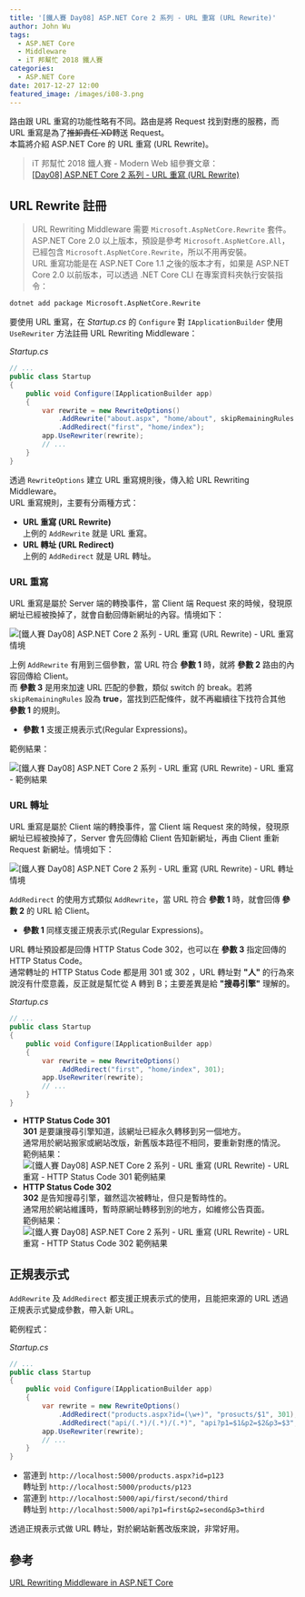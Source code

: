 ```yaml
---
title: '[鐵人賽 Day08] ASP.NET Core 2 系列 - URL 重寫 (URL Rewrite)'
author: John Wu
tags:
  - ASP.NET Core
  - Middleware
  - iT 邦幫忙 2018 鐵人賽
categories:
  - ASP.NET Core
date: 2017-12-27 12:00
featured_image: /images/i08-3.png
---
```


路由跟 URL 重寫的功能性略有不同。路由是將 Request 找到對應的服務，而 URL 重寫是為了~~推卸責任 XD~~轉送 Request。  
本篇將介紹 ASP.NET Core 的 URL 重寫 (URL Rewrite)。  

> iT 邦幫忙 2018 鐵人賽 - Modern Web 組參賽文章：  
 [[Day08] ASP.NET Core 2 系列 - URL 重寫 (URL Rewrite)](https://ithelp.ithome.com.tw/articles/10194104)  
 
<!-- more -->

## URL Rewrite 註冊

> URL Rewriting Middleware 需要 `Microsoft.AspNetCore.Rewrite` 套件。  
 ASP.NET Core 2.0 以上版本，預設是參考 `Microsoft.AspNetCore.All`，已經包含 `Microsoft.AspNetCore.Rewrite`，所以不用再安裝。  
 URL 重寫功能是在 ASP.NET Core 1.1 之後的版本才有，如果是 ASP.NET Core 2.0 以前版本，可以透過 .NET Core CLI 在專案資料夾執行安裝指令：  
 ```sh
dotnet add package Microsoft.AspNetCore.Rewrite
 ```

要使用 URL 重寫，在 *Startup.cs* 的 `Configure` 對 `IApplicationBuilder` 使用 `UseRewriter` 方法註冊 URL Rewriting Middleware：  

*Startup.cs*
```cs
// ...
public class Startup
{
    public void Configure(IApplicationBuilder app)
    {
        var rewrite = new RewriteOptions()
            .AddRewrite("about.aspx", "home/about", skipRemainingRules: true)
            .AddRedirect("first", "home/index");
        app.UseRewriter(rewrite);
        // ...
    }
}
```
透過 `RewriteOptions` 建立 URL 重寫規則後，傳入給 URL Rewriting Middleware。  
URL 重寫規則，主要有分兩種方式：  
* **URL 重寫 (URL Rewrite)**  
 上例的 `AddRewrite` 就是 URL 重寫。  
* **URL 轉址 (URL Redirect)**  
 上例的 `AddRedirect` 就是 URL 轉址。  

### URL 重寫

URL 重寫是屬於 Server 端的轉換事件，當 Client 端 Request 來的時候，發現原網址已經被換掉了，就會自動回傳新網址的內容。情境如下：  

![[鐵人賽 Day08] ASP.NET Core 2 系列 - URL 重寫 (URL Rewrite) - URL 重寫情境](/images/i08-3.png)  

上例 `AddRewrite` 有用到三個參數，當 URL 符合 **參數 1** 時，就將 **參數 2** 路由的內容回傳給 Client。  
而 **參數 3** 是用來加速 URL 匹配的參數，類似 switch 的 break。若將 `skipRemainingRules` 設為 **true**，當找到匹配條件，就不再繼續往下找符合其他 **參數 1** 的規則。  
* **參數 1** 支援正規表示式(Regular Expressions)。  

範例結果：  

![[鐵人賽 Day08] ASP.NET Core 2 系列 - URL 重寫 (URL Rewrite) - URL 重寫 - 範例結果](/images/i08-2.png)  


### URL 轉址

URL 重寫是屬於 Client 端的轉換事件，當 Client 端 Request 來的時候，發現原網址已經被換掉了，Server 會先回傳給 Client 告知新網址，再由 Client 重新 Request 新網址。情境如下：  

![[鐵人賽 Day08] ASP.NET Core 2 系列 - URL 重寫 (URL Rewrite) - URL 轉址情境](/images/i08-4.png)  

`AddRedirect` 的使用方式類似 `AddRewrite`，當 URL 符合 **參數 1** 時，就會回傳 **參數 2** 的 URL 給 Client。  
* **參數 1** 同樣支援正規表示式(Regular Expressions)。  

URL 轉址預設都是回傳 HTTP Status Code 302，也可以在 **參數 3** 指定回傳的 HTTP Status Code。  
通常轉址的 HTTP Status Code 都是用 301 或 302 ，URL 轉址對 **"人"** 的行為來說沒有什麼意義，反正就是幫忙從 A 轉到 B；主要差異是給 **"搜尋引擎"** 理解的。  

*Startup.cs*
```cs
// ...
public class Startup
{
    public void Configure(IApplicationBuilder app)
    {
        var rewrite = new RewriteOptions()
            .AddRedirect("first", "home/index", 301);
        app.UseRewriter(rewrite);
        // ...
    }
}
```

* **HTTP Status Code 301**  
 **301** 是要讓搜尋引擎知道，該網址已經永久轉移到另一個地方。  
 通常用於網站搬家或網站改版，新舊版本路徑不相同，要重新對應的情況。  
 範例結果：  
 ![[鐵人賽 Day08] ASP.NET Core 2 系列 - URL 重寫 (URL Rewrite) - URL 重寫 - HTTP Status Code 301 範例結果](/images/i08-5.png)  
* **HTTP Status Code 302**  
 **302** 是告知搜尋引擎，雖然這次被轉址，但只是暫時性的。  
 通常用於網站維護時，暫時原網址轉移到別的地方，如維修公告頁面。  
 範例結果：  
 ![[鐵人賽 Day08] ASP.NET Core 2 系列 - URL 重寫 (URL Rewrite) - URL 重寫 - HTTP Status Code 302 範例結果](/images/i08-1.png)  

## 正規表示式

`AddRewrite` 及 `AddRedirect` 都支援正規表示式的使用，且能把來源的 URL 透過正規表示式變成參數，帶入新 URL。

範例程式：  

*Startup.cs*
```cs
// ...
public class Startup
{
    public void Configure(IApplicationBuilder app)
    {
        var rewrite = new RewriteOptions()
            .AddRedirect("products.aspx?id=(\w+)", "prosucts/$1", 301);
            .AddRedirect("api/(.*)/(.*)/(.*)", "api?p1=$1&p2=$2&p3=$3", 301);
        app.UseRewriter(rewrite);
        // ...
    }
}
```
* 當連到 `http://localhost:5000/products.aspx?id=p123`  
 轉址到 `http://localhost:5000/products/p123`  
* 當連到 `http://localhost:5000/api/first/second/third`  
 轉址到 `http://localhost:5000/api?p1=first&p2=second&p3=third`  

透過正規表示式做 URL 轉址，對於網站新舊改版來說，非常好用。  

## 參考

[URL Rewriting Middleware in ASP.NET Core](https://docs.microsoft.com/en-us/aspnet/core/fundamentals/url-rewriting?tabs=aspnetcore2x)  